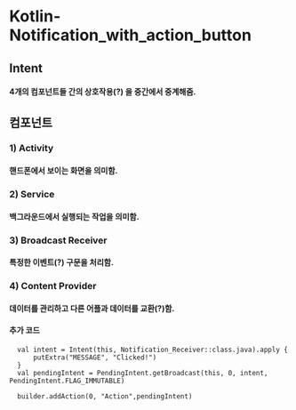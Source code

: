 # Kotlin-Notification_with_action_button
## Intent
#### 4개의 컴포넌트들 간의 상호작용(?) 을 중간에서 중계해줌.

## 컴포넌트
### 1) Activity
#### 핸드폰에서 보이는 화면을 의미함.


  

### 2) Service
#### 백그라운드에서 실행되는 작업을 의미함.


  

### 3) Broadcast Receiver
#### 특정한 이벤트(?) 구문을 처리함.


  

### 4) Content Provider
#### 데이터를 관리하고 다른 어플과 데이터를 교환(?)함.


  

#### 추가 코드
      val intent = Intent(this, Notification_Receiver::class.java).apply {
          putExtra("MESSAGE", "Clicked!")
      }
      val pendingIntent = PendingIntent.getBroadcast(this, 0, intent, PendingIntent.FLAG_IMMUTABLE)

      builder.addAction(0, "Action",pendingIntent)
